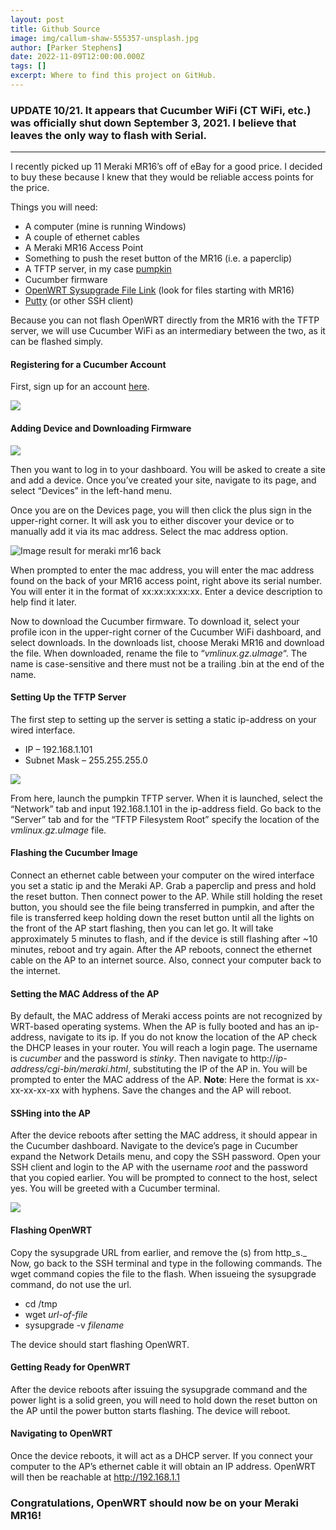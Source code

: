 ```yaml
---
layout: post
title: Github Source
image: img/callum-shaw-555357-unsplash.jpg
author: [Parker Stephens]
date: 2022-11-09T12:00:00.000Z
tags: []
excerpt: Where to find this project on GitHub.
---
```


### UPDATE 10/21. It appears that Cucumber WiFi (CT WiFi, etc.) was officially shut down September 3, 2021. I believe that leaves the only way to flash with Serial.

----------

I recently picked up 11 Meraki MR16’s off of eBay for a good price. I decided to buy these because I knew that they would be reliable access points for the price.

Things you will need:

-   A computer (mine is running Windows)
-   A couple of ethernet cables
-   A Meraki MR16 Access Point
-   Something to push the reset button of the MR16 (i.e. a paperclip)
-   A TFTP server, in my case  [pumpkin](https://www.softpedia.com/get/Internet/Servers/Other-Servers/PumpKIN.shtml)
-   Cucumber firmware
-   [OpenWRT Sysupgrade File Link](https://downloads.openwrt.org/releases/18.06.4/targets/ar71xx/generic/)  (look for files starting with MR16)
-   [Putty](https://www.chiark.greenend.org.uk/~sgtatham/putty/)  (or other SSH client)

Because you can not flash OpenWRT directly from the MR16 with the TFTP server, we will use Cucumber WiFi as an intermediary between the two, as it can be flashed simply.

#### Registering for a Cucumber Account

First, sign up for an account  [here](https://dashboard.ctapp.io/?_ga=2.28667004.1364041095.1573240743-1889837869.1573240743#/create).

![](https://ghost.parkercs.tech/content/images/wordpress/2019/11/image.png)

#### Adding Device and Downloading Firmware

![](https://ghost.parkercs.tech/content/images/wordpress/2019/11/image-1.png)

Then you want to log in to your dashboard. You will be asked to create a site and add a device. Once you’ve created your site, navigate to its page, and select “Devices” in the left-hand menu.

Once you are on the Devices page, you will then click the plus sign in the upper-right corner. It will ask you to either discover your device or to manually add it via its mac address. Select the mac address option.

![Image result for meraki mr16 back](https://s3.amazonaws.com/helpscout.net/docs/assets/565c910d90336053e408db48/images/567951f59033603f7da2ac95/file-FI1atV7ftG.jpg)

When prompted to enter the mac address, you will enter the mac address found on the back of your MR16 access point, right above its serial number. You will enter it in the format of xx:xx:xx:xx:xx. Enter a device description to help find it later.

Now to download the Cucumber firmware. To download it, select your profile icon in the upper-right corner of the Cucumber WiFi dashboard, and select downloads. In the downloads list, choose Meraki MR16 and download the file. When downloaded, rename the file to “_vmlinux.gz.uImage_“. The name is case-sensitive and there must not be a trailing .bin at the end of the name.

#### Setting Up the TFTP Server

The first step to setting up the server is setting a static ip-address on your wired interface.

-   IP – 192.168.1.101
-   Subnet Mask – 255.255.255.0

![](https://ghost.parkercs.tech/content/images/wordpress/2019/11/image-2.png)

From here, launch the pumpkin TFTP server. When it is launched, select the “Network” tab and input 192.168.1.101 in the ip-address field. Go back to the “Server” tab and for the “TFTP Filesystem Root” specify the location of the  _vmlinux.gz.uImage_ file.

#### Flashing the Cucumber Image

Connect an ethernet cable between your computer on the wired interface you set a static ip and the Meraki AP. Grab a paperclip and press and hold the reset button. Then connect power to the AP. While still holding the reset button, you should see the file being transferred in pumpkin, and after the file is transferred keep holding down the reset button until all the lights on the front of the AP start flashing, then you can let go. It will take approximately 5 minutes to flash, and if the device is still flashing after ~10 minutes, reboot and try again. After the AP reboots, connect the ethernet cable on the AP to an internet source. Also, connect your computer back to the internet.

#### Setting the MAC Address of the AP

By default, the MAC address of Meraki access points are not recognized by WRT-based operating systems. When the AP is fully booted and has an ip-address, navigate to its ip. If you do not know the location of the AP check the DHCP leases in your router. You will reach a login page. The username is  _cucumber_  and the password is  _stinky_. Then navigate to http://_ip-address/cgi-bin/meraki.html_, substituting the IP of the AP in. You will be prompted to enter the MAC address of the AP.  **Note**: Here the format is xx-xx-xx-xx-xx with hyphens. Save the changes and the AP will reboot.

#### SSHing into the AP

After the device reboots after setting the MAC address, it should appear in the Cucumber dashboard. Navigate to the device’s page in Cucumber expand the Network Details menu, and copy the SSH password. Open your SSH client and login to the AP with the username _root_  and the password that you copied earlier. You will be prompted to connect to the host, select yes. You will be greeted with a Cucumber terminal.

![](https://ghost.parkercs.tech/content/images/wordpress/2019/11/image-3.png)

#### Flashing OpenWRT

Copy the sysupgrade URL from earlier, and remove the (s) from http_s._ Now, go back to the SSH terminal and type in the following commands. The wget command copies the file to the flash. When issueing the sysupgrade command, do not use the url.

-   cd /tmp
-   wget  _url-of-file_
-   sysupgrade -v  _filename_

The device should start flashing OpenWRT.

#### Getting Ready for OpenWRT

After the device reboots after issuing the sysupgrade command and the power light is a solid green, you will need to hold down the reset button on the AP until the power button starts flashing. The device will reboot.

#### Navigating to OpenWRT

Once the device reboots, it will act as a DHCP server. If you connect your computer to the AP’s ethernet cable it will obtain an IP address. OpenWRT will then be reachable at http://192.168.1.1

### Congratulations, OpenWRT should now be on your Meraki MR16!